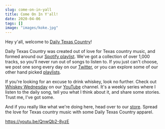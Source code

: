 ```yaml
---
slug: come-on-in-yall
title: Come On In Y'all!
date: 2020-04-06
tags: []
image: "images/koke.jpg"
---
```


Hey y'all, welcome to [Daily Texas Country][dtxc]!

Daily Texas Country was created out of love for Texas country music, and formed around our [Spotify playlist][spotify-playlist]. We've got a collection of over 1,000 tracks, so you'll never run out of songs to listen to. If you just can't choose, we post one song every day on our [Twitter][twitter], or you can explore some of our other hand picked [playlists][playlists].

If you're looking for an excuse to drink whiskey, look no further. Check out [Whiskey Wednesday][whiskey-wednesday] on our [YouTube][youtube] channel. It's a weekly series where I listen to the daily song, tell you what I think about it, and share some stories. Trust me, I've got some.

And if you really like what we're doing here, head over to our [store][store]. Spread the love for Texas country music with some Daily Texas Country apparel.

https://youtu.be/QnwQb2-8yzE

[dtxc]: /
[spotify-playlist]: https://open.spotify.com/playlist/0AbnxNMZqSCVog82luj1Ir
[playlists]: /playlists
[twitter]: https://twitter.com/dailytxcountry
[youtube]: https://youtube.com/channel/UCpbIlFaiv-3188nAWtgL0Iw
[whiskey-wednesday]: https://www.youtube.com/playlist?list=PLxHXw07TDx4ve5Cl9i1fiwjK7_-3cOA1U
[store]: /store
